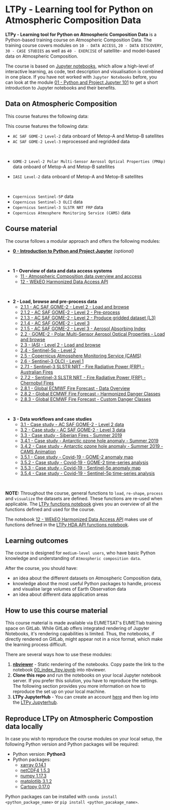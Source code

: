 # LTPy - Learning tool for Python on Atmospheric Composition Data

**LTPy - Learning tool for Python on Atmospheric Composition Data** is a 
Python-based training course on Atmospheric Composition Data. The training 
course covers modules on `10 - DATA ACCESS`, `20 - DATA DISCOVERY`, 
`30 - CASE STUDIES` as well as `40 - EXERCISE` of satellite- and model-based data 
on Atmospheric Composition.

The course is based on [Jupyter notebooks](https://jupyter.org/), which allow
a high-level of interactive learning, as code, text description and visualisation 
is combined in one place. If you have not worked with `Jupyter Notebooks` before, 
you can look at the module [01 - Python and Project Jupyter 101](./01_Python_and_Jupyter_101.ipynb) 
to get a short introduction to Jupyter notebooks and their benefits.

## Data on Atmospheric Composition
This course features the following data:

This course features the following data:
* `AC SAF GOME-2 Level-2` data onboard of Metop-A and Metop-B satellites
* `AC SAF GOME-2 Level-3` reprocessed and regridded data
<br>

* `GOME-2 Level-2 Polar Multi-Sensor Aerosol Optical Properties (PMAp)` data onboard of Metop-A and Metop-B satellites

* `IASI Level-2` data onboard of Metop-A and Metop-B satellites

<br>

* `Copernicus Sentinel-5P` data
* `Copernicus Sentinel-3 OLCI` data
* `Copernicus Sentinel-3 SLSTR NRT FRP` data
* `Copernicus Atmosphere Monitoring Service (CAMS)` data


## Course material
The course follows a modular approach and offers the following modules:

* **[0 - Introduction to Python and Project Jupyter](./01_ltpy_Intro_to_Python_and_Jupyter.ipynb)** *(optional)*

<br>

* **1 - Overview of data and data access systems**
  * [11 - Atmospheric Composition data overview and acccess](./11_ltpy_atmospheric_composition_overview.ipynb)
  * [12 - WEkEO Harmonized Data Access API](./12_ltpy_WEkEO_harmonized_data_access_api.ipynb)

<br>

* **2 - Load, browse and pre-process data**
  * [2.1.1 - AC SAF GOME-2 - Level 2 - Load and browse](./211_ltpy_AC_SAF_GOME-2_L2_load_browse.ipynb)
  * [2.1.2 - AC SAF GOME-2 - Level 2 - Pre-process](./212_ltpy_AC_SAF_GOME-2_L2_preprocess.ipynb)
  * [2.1.3 - AC SAF GOME-2 - Level 2 - Produce gridded dataset (L3)](./213_ltpy_AC_SAF_GOME-2_L2_produce_gridded_dataset_L3.ipynb)
  * [2.1.4 - AC SAF GOME-2 - Level 3](./214_ltpy_AC_SAF_GOME-2_L3.ipynb)
  * [2.1.5 - AC SAF GOME-2 - Level 3 - Aerosol Absorbing Index](./215_ltpy_AC_SAF_GOME-2_L3_AAI.ipynb) 
  * [2.2 - GOME-2 - Polar Multi-Sensor Aerosol Optical Properties - Load and browse](./22_ltpy_GOME-2_PMAp_load_browse.ipynb)
  * [2.3 - IASI - Level 2 - Load and browse](./23_ltpy_IASI_L2_load_browse.ipynb)
  * [2.4 - Sentinel-5p - Level 2](./24_ltpy_Sentinel5p_L2_data.ipynb)
  * [2.5 - Copernicus Atmosphere Monitoring Service (CAMS)](./25_ltpy_Copernicus_Atmosphere_Monitoring_Service_data.ipynb)
  * [2.6 - Sentinel-3 OLCI - Level 1](./26_ltpy_Sentinel3_OLCI_L1.ipynb)
  * [2.7.1 - Sentinel-3 SLSTR NRT - Fire Radiative Power (FRP) - Australian Fires](./271_ltpy_Sentinel3_slstr_nrt_frp_Australian_fires.ipynb)
  * [2.7.2 - Sentinel-3 SLSTR NRT - Fire Radiative Power (FRP) - Chernobyl Fires](./272_ltpy_Sentinel3_slstr_nrt_frp_Chernobyl_fires.ipynb)
  * [2.8.1 - Global ECMWF Fire Forecast - Data Overview](./281_ltpy_GEFF_fire_forecast_data_overview.ipynb)
  * [2.8.2 - Global ECMWF Fire Forecast - Harmonized Danger Classes](./282_ltpy_GEFF_fire_forecast_harmonized_danger_classes.ipynb)
  * [2.8.3 - Global ECMWF Fire Forecast - Custom Danger Classes](./283_ltpy_GEFF_fire_forecast_custom_danger_classes.ipynb)

<br>

* **3 - Data workflows and case studies**
  * [3.1 - Case study - AC SAF GOME-2 - Level 2 data](./31_ltpy_case_study_AC_SAF_GOME-2_L2.ipynb)
  * [3.2 - Case study - AC SAF GOME-2 - Level 3 data](./32_ltpy_case_study_AC_SAF_GOME-2_L3.ipynb)
  * [3.3 - Case study - Siberian Fires - Summer 2019](./33_ltpy_case_study_Siberian_Fires_summer_2019.ipynb)
  * [3.4.1 - Case study - Antarctic ozone hole anomaly - Summer 2019](./341_ltpy_case_study_Ozone_hole_anomaly.ipynb)
  * [3.4.2 - Case study - Antarctic ozone hole anomaly - Summer 2019 - CAMS Animation](./342_ltpy_case_study_Ozone_hole_anomaly_2019_cams_animation.ipynb)
  * [3.5.1 - Case study - Covid-19 - GOME-2 anomaly map](./351_ltpy_case_study_covid-19_GOME2_anomaly_map.ipynb)
  * [3.5.2 - Case study - Covid-19 - GOME-2 time-series analysis](./352_ltpy_case_study_covid-19_GOME2_time-series.ipynb)
  * [3.5.3 - Case study - Covid-19 - Sentinel-5p anomaly map](./353_ltpy_case_study_covid-19_sentinel5p_maps.ipynb)
  * [3.5.4 - Case study - Covid-19 - Sentinel-5p time-series analysis](./354_ltpy_case_study_covid-19_sentinel5p_time-series.ipynb)
<br>

**NOTE:** Throughout the course, general functions to `load`, `re-shape`, `process` and `visualize` the datasets are defined. These functions are re-used when applicable. The [LTPy functions notebook](./ltpy_functions.ipynb) gives you an overview of all the functions defined and used for the course.

The notebook [12 - WEkEO Harmonized Data Access API](./12_ltpy_WEkEO_harmonized_data_access_api.ipynb) makes use of functions defined in the [LTPy HDA API functions notebook](./ltpy_hda_api_functions.ipynb).



## Learning outcomes
The course is designed for `medium-level users`, who have basic Python knowledge 
and understanding of `Atmospheric composition data`.

After the course, you should have:

* an idea about the different datasets on Atmospheric Composition data,
* knowledge about the most useful Python packages to handle, process and 
visualise large volumes of Earth Observation data
* an idea about different data application areas

## How to use this course material
This course material is made available via EUMETSAT's EUMETlab training space on
GitLab. While GitLab offers integrated rendering of Jupyter Notebooks, it's 
rendering capabilities is limited. Thus, the notebooks, if directly rendered on
GitLab, might appear not in a nice format, which make the learning process
difficult.

There are several ways how to use these modules:
1. **[nbviewer](https://nbviewer.jupyter.org/)** - Static rendering of the 
notebooks. Copy paste the link to the notebook [00_index_ltpy.ipynb](./00_index_ltpy.ipynb) 
into nbviewer.
2. **Clone this repo** and run the notebooks on your local Jupyter notebook
server. If you prefer this solution, you have to reproduce the settings. The following
section provides you more information on how to reproduce the set up on your 
local machine.
3. **LTPy JupyterHub** - You can create an 
account [here](http://wekeo-login.services.meeo.it/) and then log into the
[LTPy Jupyterhub](https://ltpy.adamplatform.eu).

## Reproduce LTPy on Atmospheric Compostion data locally
In case you wish to reproduce the course modules on your local setup, the 
following Python version and Python packages will be required:

* Python version: **Python3**
* Python packages:
  * [xarray 0.14.1](http://xarray.pydata.org/en/stable/index.html)
  * [netCDF4 1.5.3](https://unidata.github.io/netcdf4-python/netCDF4/index.html)
  * [numpy 1.17.3](https://numpy.org/)
  * [matplotlib 3.1.2](https://matplotlib.org/)
  * [Cartopy 0.17.0](https://scitools.org.uk/cartopy/docs/latest/)

Python packages can be installed with `conda install <python_package_name>` or 
`pip install <python_pacakage_name>`. 

